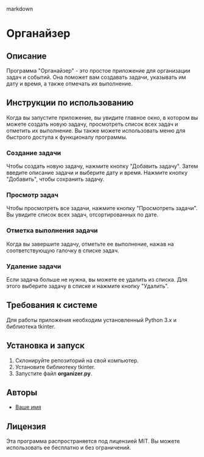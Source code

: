 markdown
# Органайзер

## Описание

Программа "Органайзер" - это простое приложение для организации задач и событий. Она поможет вам создавать задачи, указывать им дату и время, а также отмечать их выполнение.

## Инструкции по использованию

Когда вы запустите приложение, вы увидите главное окно, в котором вы можете создать новую задачу, просмотреть список всех задач и отметить их выполнение. Вы также можете использовать меню для быстрого доступа к функционалу программы.

### Создание задачи

Чтобы создать новую задачу, нажмите кнопку "Добавить задачу". Затем введите описание задачи и выберите дату и время. Нажмите кнопку "Добавить", чтобы сохранить задачу.

### Просмотр задач

Чтобы просмотреть все задачи, нажмите кнопку "Просмотреть задачи". Вы увидите список всех задач, отсортированных по дате.

### Отметка выполнения задачи

Когда вы завершите задачу, отметьте ее выполнение, нажав на соответствующую галочку в списке задач.

### Удаление задачи

Если задача больше не нужна, вы можете ее удалить из списка. Для этого выберите задачу в списке и нажмите кнопку "Удалить".

## Требования к системе

Для работы приложения необходим установленный Python 3.x и библиотека tkinter.

## Установка и запуск

1. Склонируйте репозиторий на свой компьютер.
2. Установите библиотеку tkinter.
3. Запустите файл **organizer.py**.

## Авторы

- [Ваше имя](https://github.com/yourusername)

## Лицензия

Эта программа распространяется под лицензией MIT. Вы можете использовать ее бесплатно и без ограничений.
